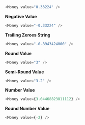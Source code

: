 ```javascript
<Money value="0.33224" />
```

**Negative Value**

```javascript
<Money value="-0.33224" />
```

**Trailing Zeroes String**

```javascript
<Money value="-0.8943424000" />
```

**Round Value**

```javascript
<Money value="3" />
```

**Semi-Round Value**

```javascript
<Money value="3.2" />
```

**Number Value**

```javascript
<Money value={3.04468823811112} />
```

**Round Number Value**

```javascript
<Money value={-2} />
```
